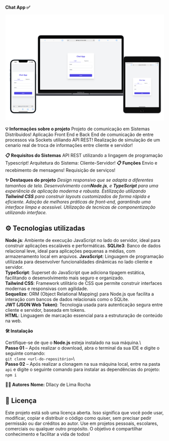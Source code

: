 **Chat App ✅**

![Descrição da image](./src/chat-app.png)

**💡 Informações sobre o projeto**
Projeto de comunicação em Sistemas Distribuidos!
Aplicação Front End e Back End de comunicação de entre processos via Sockets utiliando API REST!
Realização de simulação de um cenario real de troca de informações entre cliente e servidor!

**📋 Requisitos do Sistemas**
API REST utilizando a lingagem de programação Typescript!
Arquitetura do Sistema: Cliente-Servidor!
**📋 Funções**
Envio e recebimento de mensagens!
Requisição de serviços!

**✨ Destaques do projeto**
*Design responsivo que se adapta a diferentes tamanhos de tela.*
*Desenvolvimento com**Node.js**, e **TypeScript** para uma experiência de aplicação moderna e robusta.*
*Estilização utilizando **Tailwind CSS** para construir layouts customizados de forma rápida e eficiente.*
*Adoção de melhores práticas de front-end, garantindo uma interface limpa e acessível.*
*Utilização de tecnicas de componentização utilizando interface.*

## ⚙️ Tecnologias utilizadas

**Node.js**: Ambiente de execução JavaScript no lado do servidor, ideal para construir aplicações escaláveis e performáticas.
**SQLite3**: Banco de dados relacional leve, ideal para aplicações pequenas a médias, com armazenamento local em arquivos.
**JavaScript**: Linguagem de programação utilizada para desenvolver funcionalidades dinâmicas no lado cliente e servidor.  
**TypeScript**: Superset do JavaScript que adiciona tipagem estática, facilitando o desenvolvimento mais seguro e organizado.  
**Tailwind CSS**: Framework utilitário de CSS que permite construir interfaces modernas e responsivas com agilidade.  
**Sequelize**: ORM (Object Relational Mapping) para Node.js que facilita a interação com bancos de dados relacionais como o SQLite.  
**JWT (JSON Web Token)**: Tecnologia usada para autenticação segura entre cliente e servidor, baseada em tokens.  
**HTML**: Linguagem de marcação essencial para a estruturação de conteúdo na web.

**🛠️ Instalação**

Certifique-se de que o **Node.js** esteja instalado na sua máquina.\\  
**Passo 01** – Após realizar o download, abra o terminal da sua IDE e digite o seguinte comando:  
`git clone <url-do-repositório>`\\  
**Passo 02** – Após realizar a clonagem na sua máquina local, entre na pasta `api` e digite o seguinte comando para instalar as dependências do projeto:  
`npm i`


**👨‍💻 Autores**
**Nome:** Dllacy de Lima Rocha

## **📜 Licença**
Este projeto está sob uma licença aberta. Isso significa que você pode usar, modificar, copiar e distribuir o código como quiser, sem precisar pedir permissão ou dar créditos ao autor. Use em projetos pessoais, escolares, comerciais ou qualquer outro propósito. O objetivo é compartilhar conhecimento e facilitar a vida de todos!




